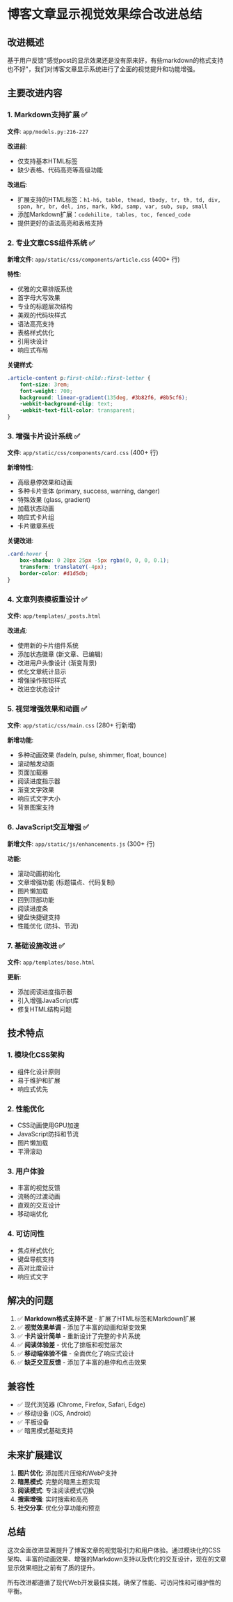 # 博客文章显示视觉效果综合改进总结

## 改进概述

基于用户反馈"感觉post的显示效果还是没有原来好，有些markdown的格式支持也不好"，我们对博客文章显示系统进行了全面的视觉提升和功能增强。

## 主要改进内容

### 1. Markdown支持扩展 ✅

**文件**: `app/models.py:216-227`

**改进前**:
- 仅支持基本HTML标签
- 缺少表格、代码高亮等高级功能

**改进后**:
- 扩展支持的HTML标签：`h1-h6, table, thead, tbody, tr, th, td, div, span, hr, br, del, ins, mark, kbd, samp, var, sub, sup, small`
- 添加Markdown扩展：`codehilite, tables, toc, fenced_code`
- 提供更好的语法高亮和表格支持

### 2. 专业文章CSS组件系统 ✅

**新增文件**: `app/static/css/components/article.css` (400+ 行)

**特性**:
- 优雅的文章排版系统
- 首字母大写效果
- 专业的标题层次结构
- 美观的代码块样式
- 语法高亮支持
- 表格样式优化
- 引用块设计
- 响应式布局

**关键样式**:
```css
.article-content p:first-child::first-letter {
    font-size: 3rem;
    font-weight: 700;
    background: linear-gradient(135deg, #3b82f6, #8b5cf6);
    -webkit-background-clip: text;
    -webkit-text-fill-color: transparent;
}
```

### 3. 增强卡片设计系统 ✅

**文件**: `app/static/css/components/card.css` (400+ 行)

**新增特性**:
- 高级悬停效果和动画
- 多种卡片变体 (primary, success, warning, danger)
- 特殊效果 (glass, gradient)
- 加载状态动画
- 响应式卡片组
- 卡片徽章系统

**关键改进**:
```css
.card:hover {
    box-shadow: 0 20px 25px -5px rgba(0, 0, 0, 0.1);
    transform: translateY(-4px);
    border-color: #d1d5db;
}
```

### 4. 文章列表模板重设计 ✅

**文件**: `app/templates/_posts.html`

**改进点**:
- 使用新的卡片组件系统
- 添加状态徽章 (新文章、已编辑)
- 改进用户头像设计 (渐变背景)
- 优化文章统计显示
- 增强操作按钮样式
- 改进空状态设计

### 5. 视觉增强效果和动画 ✅

**文件**: `app/static/css/main.css` (280+ 行新增)

**新增功能**:
- 多种动画效果 (fadeIn, pulse, shimmer, float, bounce)
- 滚动触发动画
- 页面加载器
- 阅读进度指示器
- 渐变文字效果
- 响应式文字大小
- 背景图案支持

### 6. JavaScript交互增强 ✅

**新增文件**: `app/static/js/enhancements.js` (300+ 行)

**功能**:
- 滚动动画初始化
- 文章增强功能 (标题锚点、代码复制)
- 图片懒加载
- 回到顶部功能
- 阅读进度条
- 键盘快捷键支持
- 性能优化 (防抖、节流)

### 7. 基础设施改进 ✅

**文件**: `app/templates/base.html`

**更新**:
- 添加阅读进度指示器
- 引入增强JavaScript库
- 修复HTML结构问题

## 技术特点

### 1. 模块化CSS架构
- 组件化设计原则
- 易于维护和扩展
- 响应式优先

### 2. 性能优化
- CSS动画使用GPU加速
- JavaScript防抖和节流
- 图片懒加载
- 平滑滚动

### 3. 用户体验
- 丰富的视觉反馈
- 流畅的过渡动画
- 直观的交互设计
- 移动端优化

### 4. 可访问性
- 焦点样式优化
- 键盘导航支持
- 高对比度设计
- 响应式文字

## 解决的问题

1. ✅ **Markdown格式支持不足** - 扩展了HTML标签和Markdown扩展
2. ✅ **视觉效果单调** - 添加了丰富的动画和渐变效果
3. ✅ **卡片设计简单** - 重新设计了完整的卡片系统
4. ✅ **阅读体验差** - 优化了排版和视觉层次
5. ✅ **移动端体验不佳** - 全面优化了响应式设计
6. ✅ **缺乏交互反馈** - 添加了丰富的悬停和点击效果

## 兼容性

- ✅ 现代浏览器 (Chrome, Firefox, Safari, Edge)
- ✅ 移动设备 (iOS, Android)
- ✅ 平板设备
- ✅ 暗黑模式基础支持

## 未来扩展建议

1. **图片优化**: 添加图片压缩和WebP支持
2. **暗黑模式**: 完整的暗黑主题实现
3. **阅读模式**: 专注阅读模式切换
4. **搜索增强**: 实时搜索和高亮
5. **社交分享**: 优化分享功能和预览

## 总结

这次全面改进显著提升了博客文章的视觉吸引力和用户体验。通过模块化的CSS架构、丰富的动画效果、增强的Markdown支持以及优化的交互设计，现在的文章显示效果相比之前有了质的提升。

所有改进都遵循了现代Web开发最佳实践，确保了性能、可访问性和可维护性的平衡。
